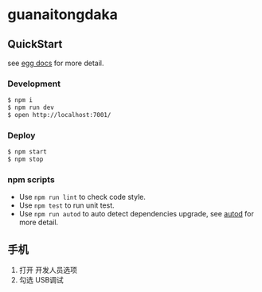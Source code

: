 <!--
 * @Author: maoguijun
 * @Date: 2021-08-26 19:05:25
 * @LastEditors: maoguijun
 * @LastEditTime: 2021-08-26 22:06:41
 * @FilePath: \guanaitongdaka\README.md
-->
# guanaitongdaka



## QuickStart

<!-- add docs here for user -->

see [egg docs][egg] for more detail.

### Development

```bash
$ npm i
$ npm run dev
$ open http://localhost:7001/
```

### Deploy

```bash
$ npm start
$ npm stop
```

### npm scripts

- Use `npm run lint` to check code style.
- Use `npm test` to run unit test.
- Use `npm run autod` to auto detect dependencies upgrade, see [autod](https://www.npmjs.com/package/autod) for more detail.


[egg]: https://eggjs.org


## 手机
1.  打开 开发人员选项
2. 勾选 USB调试
